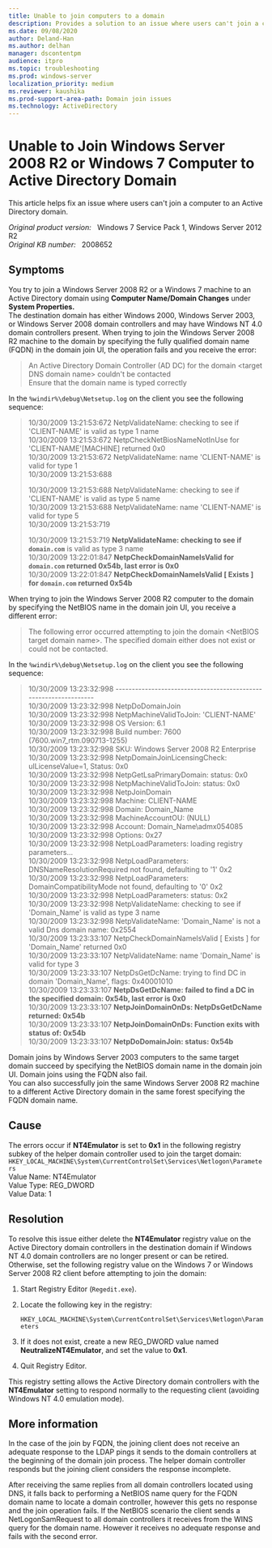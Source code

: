 ```yaml
---
title: Unable to join computers to a domain
description: Provides a solution to an issue where users can't join a computer to an Active Directory domain.
ms.date: 09/08/2020
author: Deland-Han
ms.author: delhan
manager: dscontentpm
audience: itpro
ms.topic: troubleshooting
ms.prod: windows-server
localization_priority: medium
ms.reviewer: kaushika
ms.prod-support-area-path: Domain join issues
ms.technology: ActiveDirectory
---
```

# Unable to Join Windows Server 2008 R2 or Windows 7 Computer to Active Directory Domain

This article helps fix an issue where users can't join a computer to an Active Directory domain.

_Original product version:_ &nbsp; Windows 7 Service Pack 1, Windows Server 2012 R2  
_Original KB number:_ &nbsp; 2008652

## Symptoms

You try to join a Windows Server 2008 R2 or a Windows 7 machine to an Active Directory domain using **Computer Name/Domain Changes** under **System Properties.**  
The destination domain has either Windows 2000, Windows Server 2003, or Windows Server 2008 domain controllers and may have Windows NT 4.0 domain controllers present.
When trying to join the Windows Server 2008 R2 machine to the domain by specifying the fully qualified domain name (FQDN) in the domain join UI, the operation fails and you receive the error:

> An Active Directory Domain Controller (AD DC) for the domain \<target DNS domain name> couldn't be contacted  
> Ensure that the domain name is typed correctly

In the `%windir%\debug\Netsetup.log` on the client you see the following sequence:

> 10/30/2009 13:21:53:672 NetpValidateName: checking to see if 'CLIENT-NAME' is valid as type 1 name  
> 10/30/2009 13:21:53:672 NetpCheckNetBiosNameNotInUse for 'CLIENT-NAME'[MACHINE] returned 0x0  
> 10/30/2009 13:21:53:672 NetpValidateName: name 'CLIENT-NAME' is valid for type 1  
> 10/30/2009 13:21:53:688  
>
> 10/30/2009 13:21:53:688 NetpValidateName: checking to see if 'CLIENT-NAME' is valid as type 5 name  
> 10/30/2009 13:21:53:688 NetpValidateName: name 'CLIENT-NAME' is valid for type 5  
> 10/30/2009 13:21:53:719  
>
> 10/30/2009 13:21:53:719 **NetpValidateName: checking to see if `domain.com`** is valid as type 3 name  
> 10/30/2009 13:22:01:847 **NetpCheckDomainNameIsValid for `domain.com` returned 0x54b, last error is 0x0**  
> 10/30/2009 13:22:01:847 **NetpCheckDomainNameIsValid [ Exists ] for `domain.com` returned 0x54b**  

When trying to join the Windows Server 2008 R2 computer to the domain by specifying the NetBIOS name in the domain join UI, you receive a different error:

> The following error occurred attempting to join the domain \<NetBIOS target domain name>. The specified domain either does not exist or could not be contacted.

In the `%windir%\debug\Netsetup.log` on the client you see the following sequence:

> 10/30/2009 13:23:32:998 -----------------------------------------------------------------  
10/30/2009 13:23:32:998 NetpDoDomainJoin  
10/30/2009 13:23:32:998 NetpMachineValidToJoin: 'CLIENT-NAME'  
10/30/2009 13:23:32:998  OS Version: 6.1  
10/30/2009 13:23:32:998  Build number: 7600 (7600.win7_rtm.090713-1255)  
10/30/2009 13:23:32:998  SKU: Windows Server 2008 R2 Enterprise  
10/30/2009 13:23:32:998 NetpDomainJoinLicensingCheck: ulLicenseValue=1, Status: 0x0  
10/30/2009 13:23:32:998 NetpGetLsaPrimaryDomain: status: 0x0  
10/30/2009 13:23:32:998 NetpMachineValidToJoin: status: 0x0  
10/30/2009 13:23:32:998 NetpJoinDomain  
10/30/2009 13:23:32:998  Machine: CLIENT-NAME  
10/30/2009 13:23:32:998  Domain: Domain_Name  
10/30/2009 13:23:32:998  MachineAccountOU: (NULL)  
10/30/2009 13:23:32:998  Account: Domain_Name\admx054085  
10/30/2009 13:23:32:998  Options: 0x27  
10/30/2009 13:23:32:998 NetpLoadParameters: loading registry parameters...  
10/30/2009 13:23:32:998 NetpLoadParameters: DNSNameResolutionRequired not found, defaulting to '1' 0x2  
10/30/2009 13:23:32:998 NetpLoadParameters: DomainCompatibilityMode not found, defaulting to '0' 0x2  
10/30/2009 13:23:32:998 NetpLoadParameters: status: 0x2  
10/30/2009 13:23:32:998 NetpValidateName: checking to see if 'Domain_Name' is valid as type 3 name  
10/30/2009 13:23:32:998 NetpValidateName:  'Domain_Name' is not a valid Dns domain name: 0x2554  
10/30/2009 13:23:33:107 NetpCheckDomainNameIsValid [ Exists ] for 'Domain_Name' returned 0x0  
10/30/2009 13:23:33:107 NetpValidateName: name 'Domain_Name' is valid for type 3  
10/30/2009 13:23:33:107 NetpDsGetDcName: trying to find DC in domain 'Domain_Name', flags: 0x40001010  
10/30/2009 13:23:33:107 **NetpDsGetDcName: failed to find a DC in the specified domain: 0x54b, last error is 0x0**  
10/30/2009 13:23:33:107 **NetpJoinDomainOnDs: NetpDsGetDcName returned: 0x54b**  
10/30/2009 13:23:33:107 **NetpJoinDomainOnDs: Function exits with status of: 0x54b**  
10/30/2009 13:23:33:107 **NetpDoDomainJoin: status: 0x54b**  

Domain joins by Windows Server 2003 computers to the same target domain succeed by specifying the NetBIOS domain name in the domain join UI. Domain joins using the FQDN also fail.  
You can also successfully join the same Windows Server 2008 R2 machine to a different Active Directory domain in the same forest specifying the FQDN domain name.

## Cause

The errors occur if **NT4Emulator** is set to **0x1** in the following registry subkey of the helper domain controller used to join the target domain:  
`HKEY_LOCAL_MACHINE\System\CurrentControlSet\Services\Netlogon\Parameters`  
Value Name: NT4Emulator  
Value Type:  REG_DWORD  
Value Data: 1  

## Resolution

To resolve this issue either delete the **NT4Emulator** registry value on the Active Directory domain controllers in the destination domain if Windows NT 4.0 domain controllers are no longer present or can be retired. Otherwise, set the following registry value on the Windows 7 or Windows Server 2008 R2 client before attempting to join the domain:

1. Start Registry Editor (`Regedit.exe`).  

2. Locate the following key in the registry:

    `HKEY_LOCAL_MACHINE\System\CurrentControlSet\Services\Netlogon\Parameters`

3. If it does not exist, create a new REG_DWORD value named **NeutralizeNT4Emulator**, and set the value to **0x1**.

4. Quit Registry Editor.  

This registry setting allows the Active Directory domain controllers with the **NT4Emulator** setting to respond normally to the requesting client (avoiding Windows NT 4.0 emulation mode).

## More information

In the case of the join by FQDN, the joining client does not receive an adequate response to the LDAP pings it sends to the domain controllers at the beginning of the domain join process. The helper domain controller responds but the joining client considers the response incomplete.

After receiving the same replies from all domain controllers located using DNS, it falls back to performing a NetBIOS name query for the FQDN domain name to locate a domain controller, however this gets no response and the join operation fails.
If the NetBIOS scenario the client sends a NetLogonSamRequest to all domain controllers it receives from the WINS query for the domain name. However it receives no adequate response and fails with the second error.

